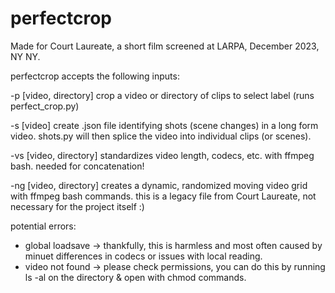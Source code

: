 # perfectcrop

Made for Court Laureate, a short film screened at LARPA, December 2023, NY NY.

perfectcrop accepts the following inputs:

  -p   [video, directory]    crop a video or directory of clips to select label (runs perfect_crop.py)

  -s   [video]               create .json file identifying shots (scene changes) in a long form video. shots.py will then splice the video into individual clips                             (or scenes).
  
  -vs  [video, directory]   standardizes video length, codecs, etc. with ffmpeg bash. needed for concatenation!
  
  -ng  [video, directory]   creates a dynamic, randomized moving video grid with ffmpeg bash commands. this is a legacy file from Court Laureate, not necessary                             for the project itself :)


potential errors:
  * global loadsave ->   thankfully, this is harmless and most often caused by minuet differences in codecs or issues with local reading.
  * video not found ->   please check permissions, you can do this by running ls -al on the directory & open with chmod commands.
